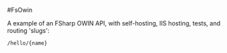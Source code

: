 #FsOwin

A example of an FSharp OWIN API, with self-hosting, IIS hosting, tests, and routing 'slugs':

`/hello/{name}`

